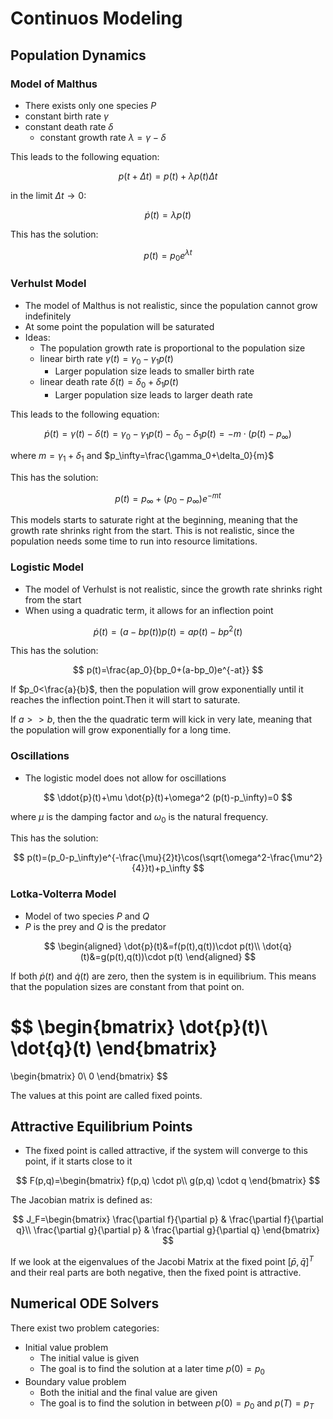 # Continuos Modeling

## Population Dynamics

### Model of Malthus

+ There exists only one species $P$
+ constant birth rate $\gamma$
+ constant death rate $\delta$
  + constant growth rate $\lambda=\gamma - \delta$

This leads to the following equation:

$$
p(t+\Delta t)=p(t)+\lambda p(t)\Delta t
$$

in the limit $\Delta t \rightarrow 0$:

$$
\dot{p}(t)=\lambda p(t)
$$

This has the solution:

$$
p(t)=p_0 e^{\lambda t}
$$

### Verhulst Model

+ The model of Malthus is not realistic, since the population cannot grow indefinitely
+ At some point the population will be saturated
+ Ideas:
  + The population growth rate is proportional to the population size
  + linear birth rate $\gamma(t)=\gamma_0-\gamma_1 p(t)$
    + Larger population size leads to smaller birth rate
  + linear death rate $\delta(t)=\delta_0+\delta_1 p(t)$
    + Larger population size leads to larger death rate
  
This leads to the following equation:

$$
\dot{p}(t)=\gamma(t)-\delta(t)=\gamma_0-\gamma_1 p(t)-\delta_0-\delta_1 p(t)=-m \cdot (p(t)-p_\infty)
$$

where $m=\gamma_1+\delta_1$ and $p_\infty=\frac{\gamma_0+\delta_0}{m}$

This has the solution:

$$
p(t)=p_\infty+(p_0-p_\infty)e^{-mt}
$$

This models starts to saturate right at the beginning, meaning that the growth rate shrinks right from the start. This is not realistic, since the population needs some time to run into resource limitations.

### Logistic Model

+ The model of Verhulst is not realistic, since the growth rate shrinks right from the start
+ When using a quadratic term, it allows for an inflection point

$$
\dot{p}(t)=(a-bp(t))p(t)=ap(t)-bp^2(t)
$$

This has the solution:

$$
p(t)=\frac{ap_0}{bp_0+(a-bp_0)e^{-at}}
$$

If $p_0<\frac{a}{b}$, then the population will grow exponentially until it reaches the inflection point.Then it will start to saturate.

If $a>>b$, then the the quadratic term will kick in very late, meaning that the population will grow exponentially for a long time.

### Oscillations

+ The logistic model does not allow for oscillations

$$
\ddot{p}(t)+\mu \dot{p}(t)+\omega^2 (p(t)-p_\infty)=0
$$

where $\mu$ is the damping factor and $\omega_0$ is the natural frequency.

This has the solution:

$$
p(t)=(p_0-p_\infty)e^{-\frac{\mu}{2}t}\cos(\sqrt{\omega^2-\frac{\mu^2}{4}}t)+p_\infty
  $$

### Lotka-Volterra Model

+ Model of two species $P$ and $Q$
+ $P$ is the prey and $Q$ is the predator

$$
\begin{aligned}
\dot{p}(t)&=f(p(t),q(t))\cdot p(t)\\
\dot{q}(t)&=g(p(t),q(t))\cdot p(t)
\end{aligned}
$$

If both $\dot{p}(t)$ and $\dot{q}(t)$ are zero, then the system is in equilibrium. This means that the population sizes are constant  from that point on.

$$
\begin{bmatrix}
\dot{p}(t)\\
\dot{q}(t)
\end{bmatrix}
=
\begin{bmatrix}
0\\
0
\end{bmatrix}
$$

The values at this point are called fixed points.

## Attractive Equilibrium Points

+ The fixed point is called attractive, if the system will converge to this point, if it starts close to it

$$
F(p,q)=\begin{bmatrix}
f(p,q) \cdot p\\
g(p,q) \cdot q
\end{bmatrix}
$$

The Jacobian matrix is defined as:

$$
J_F=\begin{bmatrix}
\frac{\partial f}{\partial p} & \frac{\partial f}{\partial q}\\
\frac{\partial g}{\partial p} & \frac{\partial g}{\partial q}
\end{bmatrix}
$$

If we look at the eigenvalues of the Jacobi Matrix at the fixed point $[\bar{p},\bar{q}]^T$ and their real parts are both negative, then the fixed point is attractive.

## Numerical ODE Solvers

There exist two problem categories:

+ Initial value problem
  + The initial value is given
  + The goal is to find the solution at a later time $p(0)=p_0$
+ Boundary value problem
  + Both the initial and the final value are given
  + The goal is to find the solution in between $p(0)=p_0$ and $p(T)=p_T$
